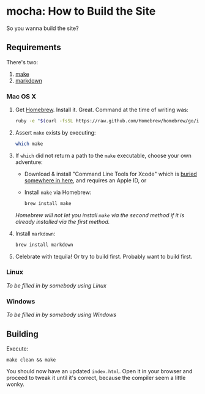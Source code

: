 # mocha: How to Build the Site

So you wanna build the site?

## Requirements

There's two:

1.  [make](http://www.gnu.org/software/make/)
2.  [markdown](http://daringfireball.net/projects/markdown/)

### Mac OS X

1.  Get [Homebrew](http://brew.sh).  Install it.  Great.  Command at the time of writing was:

    ```sh
    ruby -e "$(curl -fsSL https://raw.github.com/Homebrew/homebrew/go/install)"
    ```

2.  Assert `make` exists by executing:

    ```sh
    which make
    ```

3.  If `which` did not return a path to the `make` executable, choose your own adventure:  
  
      - Download & install "Command Line Tools for Xcode" which is [buried somewhere in here](https://developer.apple.com/downloads/index.action#), and requires an Apple ID, or
      
      - Install `make` via Homebrew:
    
        ```sh
        brew install make
        ```
  
    *Homebrew will not let you install `make` via the second method if it is already installed via the first method.*

4.  Install `markdown`:
    
    ```sh
    brew install markdown
    ```
        
5.  Celebrate with tequila!  Or try to build first.  Probably want to build first.

### Linux

*To be filled in by somebody using Linux*

### Windows

*To be filled in by somebody using Windows*

## Building

Execute:

```
make clean && make
```

You should now have an updated `index.html`.  Open it in your browser and proceed to tweak it until it's correct, because the compiler seem a little wonky.

